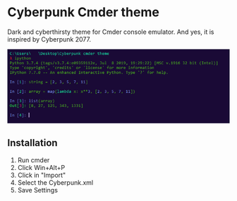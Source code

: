 # Cyberpunk Cmder theme
Dark and cyberthirsty theme for Cmder console emulator. And yes, it is inspired by Cyberpunk 2077.

![Screenshot](https://raw.githubusercontent.com/Marco888Space/cyberpunk-cmder-theme/master/Image.PNG)

## Installation
1. Run cmder
2. Click Win+Alt+P
3. Click in "Import"
4. Select the Cyberpunk.xml
5. Save Settings
